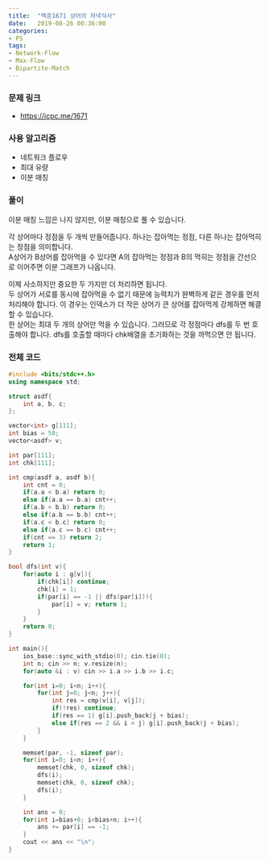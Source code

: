 ```yaml
---
title:  "백준1671 상어의 저녁식사"
date:   2019-08-26 00:36:00
categories:
- PS
tags:
- Network-Flow
- Max-Flow
- Bipartite-Match
---
```


### 문제 링크
* https://icpc.me/1671

### 사용 알고리즘
* 네트워크 플로우
* 최대 유량
* 이분 매칭

### 풀이
이분 매칭 느낌은 나지 않지만, 이분 매칭으로 풀 수 있습니다.

각 상어마다 정점을 두 개씩 만들어줍니다. 하나는 잡아먹는 정점, 다른 하나는 잡아먹히는 정점을 의미합니다.<br>
A상어가 B상어를 잡아먹을 수 있다면 A의 잡아먹는 정점과 B의 먹히는 정점을 간선으로 이어주면 이분 그래프가 나옵니다.

이제 사소하지만 중요한 두 가지만 더 처리하면 됩니다.<br>
두 상어가 서로를 동시에 잡아먹을 수 없기 때문에 능력치가 완벽하게 같은 경우를 먼저 처리해야 합니다. 이 경우는 인덱스가 더 작은 상어가 큰 상어를 잡아먹게 강제하면 해결할 수 있습니다.<br>
한 상어는 최대 두 개의 상어만 먹을 수 있습니다. 그러므로 각 정점마다 dfs를 두 번 호출해야 합니다. dfs를 호출할 때마다 chk배열을 초기화하는 것을 까먹으면 안 됩니다.

### 전체 코드
```cpp
#include <bits/stdc++.h>
using namespace std;

struct asdf{
	int a, b, c;
};

vector<int> g[111];
int bias = 50;
vector<asdf> v;

int par[111];
int chk[111];

int cmp(asdf a, asdf b){
	int cnt = 0;
	if(a.a < b.a) return 0;
	else if(a.a == b.a) cnt++;
	if(a.b < b.b) return 0;
	else if(a.b == b.b) cnt++;
	if(a.c < b.c) return 0;
	else if(a.c == b.c) cnt++;
	if(cnt == 3) return 2;
	return 1;
}

bool dfs(int v){
	for(auto i : g[v]){
		if(chk[i]) continue;
		chk[i] = 1;
		if(par[i] == -1 || dfs(par[i])){
			par[i] = v; return 1;
		}
	}
	return 0;
}

int main(){
	ios_base::sync_with_stdio(0); cin.tie(0);
	int n; cin >> n; v.resize(n);
	for(auto &i : v) cin >> i.a >> i.b >> i.c;

	for(int i=0; i<n; i++){
		for(int j=0; j<n; j++){
			int res = cmp(v[i], v[j]);
			if(!res) continue;
			if(res == 1) g[i].push_back(j + bias);
			else if(res == 2 && i < j) g[i].push_back(j + bias);
		}
	}

	memset(par, -1, sizeof par);
	for(int i=0; i<n; i++){
		memset(chk, 0, sizeof chk);
		dfs(i);
		memset(chk, 0, sizeof chk);
		dfs(i);
	}

	int ans = 0;
	for(int i=bias+0; i<bias+n; i++){
		ans += par[i] == -1;
	}
	cout << ans << "\n";
}
```

